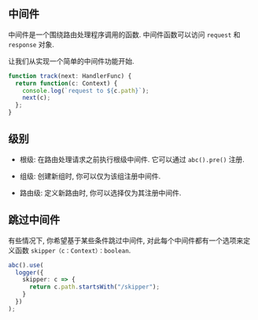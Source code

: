 ## 中间件

中间件是一个围绕路由处理程序调用的函数. 中间件函数可以访问 `request` 和 `response` 对象.

让我们从实现一个简单的中间件功能开始.

```ts
function track(next: HandlerFunc) {
  return function(c: Context) {
    console.log(`request to ${c.path}`);
    next(c);
  };
}
```

## 级别

- 根级: 在路由处理请求之前执行根级中间件. 它可以通过 `abc().pre()` 注册.

- 组级: 创建新组时, 你可以仅为该组注册中间件.

- 路由级: 定义新路由时, 你可以选择仅为其注册中间件.

## 跳过中间件

有些情况下, 你希望基于某些条件跳过中间件, 对此每个中间件都有一个选项来定义函数 `skipper（c：Context）：boolean`.

```ts
abc().use(
  logger({
    skipper: c => {
      return c.path.startsWith("/skipper");
    }
  })
);
```
